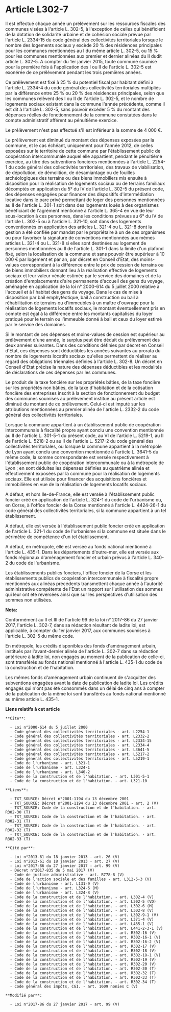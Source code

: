 # Article L302-7

Il est effectué chaque année un prélèvement sur les ressources fiscales des communes visées à l'article L. 302-5, à
l'exception de celles qui bénéficient de la dotation de solidarité urbaine et de cohésion sociale prévue par l'article L.
2334-15 du code général des collectivités territoriales lorsque le nombre des logements sociaux y excède 20 % des résidences
principales pour les communes mentionnées au I du même article L. 302-5, ou 15 %  pour les communes mentionnées aux premier
et dernier alinéas du II dudit  article L. 302-5. A compter du 1er janvier 2015, toute commune soumise  pour la première fois
à l'application des I ou II de l'article L. 302-5  est exonérée de ce prélèvement pendant les trois premières années.

Ce prélèvement est fixé à 25 % du potentiel fiscal par habitant défini à l'article L. 2334-4 du code général des
collectivités territoriales multipliés par la différence entre 25 % ou 20 % des résidences principales, selon que les
communes relèvent  des I ou II de l'article L. 302-5, et le nombre de logements sociaux existant dans la commune l'année
précédente, comme il est dit à l'article L. 302-5, sans pouvoir excéder 5 % du montant des dépenses réelles de fonctionnement
de la commune constatées dans le compte administratif afférent au pénultième exercice. 

Le prélèvement n'est pas effectué s'il est inférieur à la somme de 4 000 €. 

Le prélèvement est diminué du montant des dépenses exposées par la commune, et le cas échéant, uniquement pour l'année 2012,
de celles exposées sur le territoire de cette commune par l'établissement public de coopération intercommunale auquel elle
appartient, pendant le pénultième exercice, au titre des subventions foncières mentionnées à l'article L. 2254-1 du code
général des collectivités territoriales, des travaux de viabilisation, de dépollution, de démolition, de désamiantage  ou de
fouilles archéologiques des terrains ou des biens immobiliers mis ensuite à disposition pour la réalisation de logements
sociaux  ou de terrains familiaux décomptés en application du 5° du IV de l'article L. 302-5 du présent code,  des dépenses
engagées pour financer des dispositifs d'intermédiation  locative dans le parc privé permettant de loger des personnes
mentionnées au II de l'article L. 301-1 soit dans des logements loués à  des organismes bénéficiant de l'agrément mentionné à
l'article L. 365-4  en vue de leur sous-location à ces personnes, dans les conditions  prévues au 6° du IV de l'article L.
302-5 ou à l'article L. 321-10, soit  dans des logements conventionnés en application des articles L. 321-4  ou L. 321-8 dont
la gestion a été confiée par mandat par le propriétaire  à un de ces organismes ou pour favoriser la signature de conventions
mentionnées aux mêmes articles L. 321-4 ou L. 321-8 si elles sont  destinées au logement de personnes mentionnées au II de
l'article L.  301-1 dans la limite d'un plafond fixé, selon la localisation de la commune et sans pouvoir être supérieur à 10
000 € par logement et par an, par décret en Conseil d'Etat, des moins-values correspondant à la différence entre le prix de
cession de terrains ou de biens immobiliers donnant lieu à la réalisation effective de logements sociaux et leur valeur
vénale estimée par le service des domaines et de la création d'emplacements d'aire permanente d'accueil des gens du voyage,
aménagée en application de la loi n° 2000-614 du 5 juillet 2000 relative à l'accueil et à l'habitat des gens du voyage. Dans
le cas de mise à disposition par bail emphytéotique, bail à construction ou bail à réhabilitation de terrains ou d'immeubles
à un maître d'ouvrage pour la réalisation de logements locatifs sociaux, le montant éventuellement pris en compte est égal à
la différence entre les montants capitalisés du loyer pratiqué pour le terrain ou l'immeuble donné à bail et ceux du loyer
estimé par le service des domaines. 

Si le montant de ces dépenses et moins-values de cession est supérieur au prélèvement d'une année, le surplus peut être
déduit du prélèvement des deux années suivantes. Dans des conditions définies par décret en Conseil d'Etat, ces dépenses sont
déductibles les années suivantes au prorata du nombre de logements locatifs sociaux qu'elles permettent de réaliser au regard
des obligations triennales définies à l'article L. 302-8. Un décret en Conseil d'Etat précise la nature des dépenses
déductibles et les modalités de déclarations de ces dépenses par les communes. 

Le produit de la taxe foncière sur les propriétés bâties, de la taxe foncière sur les propriétés non bâties, de la taxe
d'habitation et de la cotisation foncière des entreprises inscrit à la section de fonctionnement du budget des communes
soumises au prélèvement institué au présent article est diminué du montant de ce prélèvement. Celui-ci est imputé sur les
attributions mentionnées au premier alinéa de l'article L. 2332-2 du code général des collectivités territoriales. 

Lorsque la commune appartient à un établissement public de coopération intercommunale à fiscalité propre ayant conclu une
convention mentionnée au II de l'article L. 301-5-1 du présent code, au VI de l'article L. 5219-1, au II de l'article L.
5218-2 ou au II de l'article L. 5217-2 du code général des collectivités territoriales, ou lorsque la commune appartient à la
métropole de Lyon ayant conclu une convention mentionnée à l'article L. 3641-5 du même code, la somme correspondante est
versée respectivement à l'établissement public de coopération intercommunale ou à la métropole de Lyon ; en sont déduites les
dépenses définies au quatrième alinéa et effectivement exposées par la commune pour la réalisation de logements sociaux. Elle
est utilisée pour financer des acquisitions foncières et immobilières en vue de la réalisation de logements locatifs
sociaux. 

A défaut, et hors Ile-de-France, elle est versée à l'établissement public foncier créé en application de l'article L. 324-1
du code de l'urbanisme  ou, en Corse, à l'office foncier de la Corse mentionné à l'article L.  4424-26-1 du code général des
collectivités territoriales, si la commune appartient à un tel établissement. 

A défaut, elle est versée à l'établissement public foncier créé en application de l'article L. 321-1 du code de l'urbanisme
si la commune est située dans le périmètre de compétence d'un tel établissement. 

A défaut, en métropole, elle est versée au fonds national mentionné à l'article L. 435-1. Dans les départements d'outre-mer,
elle est versée aux fonds régionaux d'aménagement foncier et urbain prévus à l'article L. 340-2 du code de l'urbanisme. 

Les établissements publics fonciers, l'office foncier de la Corse  et les établissements publics de coopération
intercommunale à fiscalité propre mentionnés aux alinéas précédents transmettent chaque année à l'autorité administrative
compétente de l'Etat un rapport sur l'utilisation des sommes qui leur ont été reversées ainsi que sur les perspectives
d'utilisation des sommes non utilisées.

**Nota:**

Conformément au II et III de l'article 99 de la loi n° 2017-86 du 27 janvier 2017, l'article L. 302-7, dans sa rédaction
résultant de ladite loi, est applicable, à compter du 1er janvier 2017, aux communes soumises à l'article L. 302-5 du même
code. 

En métropole, les crédits disponibles des fonds d'aménagement urbain, institués par l'avant-dernier alinéa de l'article L.
302-7 dans sa rédaction antérieure à ladite loi, non engagés au moment de la publication de celle-ci, sont transférés au
fonds national mentionné à l'article L. 435-1 du code de la construction et de l'habitation. 

Les mêmes fonds d'aménagement urbain continuent de s'acquitter des subventions engagées avant la date de publication de
ladite loi. Les crédits engagés qui n'ont pas été consommés dans un délai de cinq ans à compter de la publication de la même
loi sont transférés au fonds national mentionné au même article L. 435-1.

**Liens relatifs à cet article**

	**Cite**:

	  - Loi n°2000-614 du 5 juillet 2000
	  - Code général des collectivités territoriales - art. L2254-1
	  - Code général des collectivités territoriales - art. L2332-2
	  - Code général des collectivités territoriales - art. L2334-15
	  - Code général des collectivités territoriales - art. L2334-4
	  - Code général des collectivités territoriales - art. L3641-5
	  - Code général des collectivités territoriales - art. L5217-2
	  - Code général des collectivités territoriales - art. L5219-1
	  - Code de l'urbanisme - art. L321-1
	  - Code de l'urbanisme - art. L324-1
	  - Code de l'urbanisme - art. L340-2
	  - Code de la construction et de l'habitation. - art. L301-5-1
	  - Code de la construction et de l'habitation. - art. L321-10

	**Liens**:

	  - TXT_SOURCE: Décret n°2001-1194 du 13 décembre 2001
	  - TXT_SOURCE: Décret n°2001-1194 du 13 décembre 2001 - art. 2 (V)
	  - TXT_SOURCE: Code de la construction et de l'habitation. - art. R302-30 (T)
	  - TXT_SOURCE: Code de la construction et de l'habitation. - art. R302-31 (T)
	  - TXT_SOURCE: Code de la construction et de l'habitation. - art. R302-32 (T)
	  - TXT_SOURCE: Code de la construction et de l'habitation. - art. R302-33 (T)

	**Cité par**:

	  - Loi n°2013-61 du 18 janvier 2013 - art. 26 (V)
	  - Loi n°2013-61 du 18 janvier 2013 - art. 27 (V)
	  - Loi n°2017-86 du 27 janvier 2017 - art. 99 (V)
	  - Décret n°2017-835 du 5 mai 2017 (V)
	  - Code de justice administrative - art. R778-8 (V)
	  - Code de l'action sociale et des familles - art. L312-5-3 (V)
	  - Code de l'urbanisme - art. L131-9 (V)
	  - Code de l'urbanisme - art. L324-6 (M)
	  - Code de l'urbanisme - art. L324-8 (V)
	  - Code de la construction et de l'habitation. - art. L302-4 (V)
	  - Code de la construction et de l'habitation. - art. L302-5 (VD)
	  - Code de la construction et de l'habitation. - art. L302-6 (M)
	  - Code de la construction et de l'habitation. - art. L302-8 (V)
	  - Code de la construction et de l'habitation. - art. L302-9-1 (V)
	  - Code de la construction et de l'habitation. - art. L371-4 (V)
	  - Code de la construction et de l'habitation. - art. L435-1 (V)
	  - Code de la construction et de l'habitation. - art. L441-2-3-1 (V)
	  - Code de la construction et de l'habitation. - art. R302-16 (V)
	  - Code de la construction et de l'habitation. - art. R302-16-1 (V)
	  - Code de la construction et de l'habitation. - art. R302-16-2 (V)
	  - Code de la construction et de l'habitation. - art. R302-17 (V)
	  - Code de la construction et de l'habitation. - art. R302-18 (V)
	  - Code de la construction et de l'habitation. - art. R302-18-1 (V)
	  - Code de la construction et de l'habitation. - art. R302-19 (V)
	  - Code de la construction et de l'habitation. - art. R302-20 (V)
	  - Code de la construction et de l'habitation. - art. R302-30 (T)
	  - Code de la construction et de l'habitation. - art. R302-32 (T)
	  - Code de la construction et de l'habitation. - art. R302-33 (T)
	  - Code de la construction et de l'habitation. - art. R302-34 (T)
	  - Code général des impôts, CGI. - art. 1609 nonies C (V)

	**Modifié par**:

	  - Loi n°2017-86 du 27 janvier 2017 - art. 99 (V)
